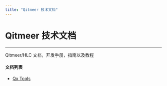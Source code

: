 ```yaml
---
title: "Qitmeer 技术文档"
---
```


# Qitmeer 技术文档

------------

Qitmeer/HLC 文档，开发手册，指南以及教程


#### 文档列表

 - [Qx Tools](./qxtools/)

